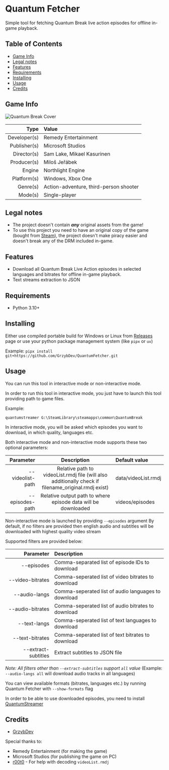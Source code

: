 # Quantum Fetcher

Simple tool for fetching Quantum Break live action episodes for offline in-game playback.

Table of Contents
-----------------
- [Game Info](#game-info)
- [Legal notes](#legal-notes)
- [Features](#features)
- [Requirements](#build-requirements)
- [Installing](#installing)
- [Usage](#usage)
- [Credits](#credits)

Game Info
---------
![Quantum Break Cover](https://upload.wikimedia.org/wikipedia/en/d/d9/Quantum_Break_cover.jpg "Quantum Break Cover")

|         Type | Value                                                        |
|-------------:|:-------------------------------------------------------------|
| Developer(s) | Remedy Entertainment                                         |
| Publisher(s) | Microsoft Studios                                            |
|  Director(s) | Sam Lake, Mikael Kasurinen                                   |
|  Producer(s) | Miloš Jeřábek                                                |
|       Engine | Northlight Engine                                            |
|  Platform(s) | Windows, Xbox One                                            |
|     Genre(s) | Action-adventure, third-person shooter                       |
|      Mode(s) | Single-player                                                |

Legal notes
-----------

- The project doesn't contain ***any*** original assets from the game!
- To use this project you need to have an original copy of the game (bought from [Steam](https://store.steampowered.com/app/474960/Quantum_Break/)), the project doesn't make piracy easier and doesn't break any of the DRM included in-game.

Features
--------

- Download all Quantum Break Live Action episodes in selected languages and bitrates for offline in-game playback.
- Text streams extraction to JSON

Requirements
------------

- Python 3.10+

Installing
----------

Either use compiled portable build for Windows or Linux from [Releases](https://github.com/GrzybDev/QuantumFetcher/releases) page or use your python package management system (like `pipx` or `uv`)

Example:
`pipx install git+https://github.com/GrzybDev/QuantumFetcher.git`

Usage
-----

You can run this tool in interactive mode or non-interactive mode.

In order to run this tool in interactive mode, you just have to launch this tool providing path to game files.

Example:
```
quantumstreamer G:\SteamLibrary\steamapps\common\QuantumBreak
```

In interactive mode, you will be asked which episodes you want to download, in which quality, languages etc.

Both interactive mode and non-interactive mode supports these two optional parameters:

| Parameter         | Description                                                                                           | Default value         |
|------------------:|:-----------------------------------------------------------------------------------------------------:|:----------------------|
| --videolist-path  | Relative path to videoList.rmdj file (will also additionally check if filename_original.rmdj exist)   | data/videoList.rmdj   |
| --episodes-path   | Relative output path to where episode data will be downloaded                                         | videos/episodes       |

Non-interactive mode is launched by providing `--episodes` argument
By default, if no filters are provided then english audio and subtitles will be downloaded with highest quality video stream

Supported filters are provided below:

| Parameter             | Description                                           |
|----------------------:|:------------------------------------------------------|
| --episodes            | Comma-separated list of episode IDs to download       |
| --video-bitrates      | Comma-seperated list of video bitrates to download    |
| --audio-langs         | Comma-seperated list of audio languages to download   |
| --audio-bitrates      | Comma-seperated list of audio bitrates to download    |
| --text-langs          | Comma-seperated list of text languages to download    |
| --text-bitrates       | Comma-seperated list of text bitrates to download     |
| --extract-subtitles   | Extract subtitles to JSON file                        |

*Note: All filters other than `--extract-subtitles` support `all` value* (Example: `--audio-langs all` will download audio tracks in all languages)

You can view available formats (bitrates, languages etc.) by running Quantum Fetcher with `--show-formats` flag

In order to be able to use downloaded episodes, you need to install [QuantumStreamer](https://github.com/GrzybDev/QuantumStreamer.git)

Credits
-------

- [GrzybDev](https://grzyb.dev)

Special thanks to:
- Remedy Entertainment (for making the game)
- Microsoft Studios (for publishing the game on PC)
- [r00t0](https://github.com/cleverzaq) - For help with decoding `videoList.rmdj`
